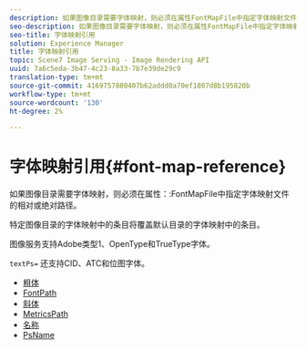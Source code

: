 ```yaml
---
description: 如果图像目录需要字体映射，则必须在属性FontMapFile中指定字体映射文件的相对或绝对路径。
seo-description: 如果图像目录需要字体映射，则必须在属性FontMapFile中指定字体映射文件的相对或绝对路径。
seo-title: 字体映射引用
solution: Experience Manager
title: 字体映射引用
topic: Scene7 Image Serving - Image Rendering API
uuid: 7a6c5eda-3b47-4c23-8a33-7b7e39de29c9
translation-type: tm+mt
source-git-commit: 4169757880407b62addd0a70ef1807d8b195820b
workflow-type: tm+mt
source-wordcount: '130'
ht-degree: 2%

---
```



# 字体映射引用{#font-map-reference}

如果图像目录需要字体映射，则必须在属性：:FontMapFile中指定字体映射文件的相对或绝对路径。

特定图像目录的字体映射中的条目将覆盖默认目录的字体映射中的条目。

图像服务支持Adobe类型1、OpenType和TrueType字体。

`textPs=` 还支持CID、ATC和位图字体。

* [粗体](r-bold-font.md)
* [FontPath](r-fontpath-font.md)
* [斜体](r-italic-font.md)
* [MetricsPath](r-metricspath-font.md)
* [名称](r-name-font.md)
* [PsName](r-psname-font.md)
